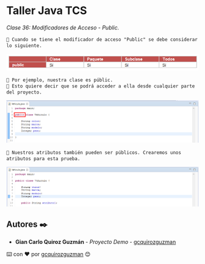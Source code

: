 # Taller Java TCS

_Clase 36: Modificadores de Acceso - Public._

```
📢 Cuando se tiene el modificador de acceso "Public" se debe considerar lo siguiente.
```

![Error: imagen no ha sido cargada](https://github.com/gcquirozguzman/java-tcs-202001/blob/Clase-36/imagenes/pagina_36_1.png)

```
📢 Por ejemplo, nuestra clase es públic.
📢 Esto quiere decir que se podrá acceder a ella desde cualquier parte del proyecto.
```

![Error: imagen no ha sido cargada](https://github.com/gcquirozguzman/java-tcs-202001/blob/Clase-36/imagenes/pagina_36_2.png)

```
📢 Nuestros atributos también pueden ser públicos. Crearemos unos atributos para esta prueba.
```

![Error: imagen no ha sido cargada](https://github.com/gcquirozguzman/java-tcs-202001/blob/Clase-36/imagenes/pagina_36_3.png)

## Autores ✒️

* **Gian Carlo Quiroz Guzmán** - *Proyecto Demo* - [gcquirozguzman](https://github.com/gcquirozguzman)



⌨️ con ❤️ por [gcquirozguzman](https://github.com/gcquirozguzman) 😊
